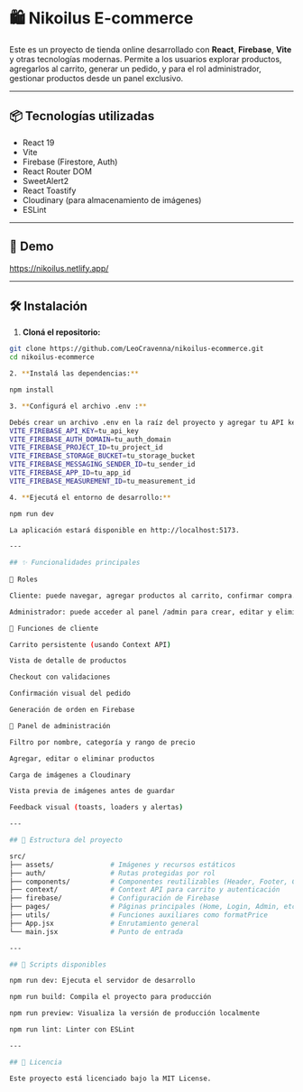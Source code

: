 # 🛍️ Nikoilus E-commerce

Este es un proyecto de tienda online desarrollado con **React**, **Firebase**, **Vite** y otras tecnologías modernas. Permite a los usuarios explorar productos, agregarlos al carrito, generar un pedido, y para el rol administrador, gestionar productos desde un panel exclusivo.

---

## 📦 Tecnologías utilizadas

- React 19
- Vite
- Firebase (Firestore, Auth)
- React Router DOM
- SweetAlert2
- React Toastify
- Cloudinary (para almacenamiento de imágenes)
- ESLint

---

## 🚀 Demo

https://nikoilus.netlify.app/

---

## 🛠️ Instalación

1. **Cloná el repositorio:**

```bash
git clone https://github.com/LeoCravenna/nikoilus-ecommerce.git
cd nikoilus-ecommerce

2. **Instalá las dependencias:**

npm install

3. **Configurá el archivo .env :**

Debés crear un archivo .env en la raíz del proyecto y agregar tu API key de Firebase:
VITE_FIREBASE_API_KEY=tu_api_key
VITE_FIREBASE_AUTH_DOMAIN=tu_auth_domain
VITE_FIREBASE_PROJECT_ID=tu_project_id
VITE_FIREBASE_STORAGE_BUCKET=tu_storage_bucket
VITE_FIREBASE_MESSAGING_SENDER_ID=tu_sender_id
VITE_FIREBASE_APP_ID=tu_app_id
VITE_FIREBASE_MEASUREMENT_ID=tu_measurement_id

4. **Ejecutá el entorno de desarrollo:**

npm run dev

La aplicación estará disponible en http://localhost:5173.

---

## ✨ Funcionalidades principales
 
👥 Roles

Cliente: puede navegar, agregar productos al carrito, confirmar compra.

Administrador: puede acceder al panel /admin para crear, editar y eliminar productos.

🛒 Funciones de cliente

Carrito persistente (usando Context API)

Vista de detalle de productos

Checkout con validaciones

Confirmación visual del pedido

Generación de orden en Firebase

🔐 Panel de administración

Filtro por nombre, categoría y rango de precio

Agregar, editar o eliminar productos

Carga de imágenes a Cloudinary

Vista previa de imágenes antes de guardar

Feedback visual (toasts, loaders y alertas)

---

## 📁 Estructura del proyecto

src/
├── assets/              # Imágenes y recursos estáticos
├── auth/                # Rutas protegidas por rol
├── components/          # Componentes reutilizables (Header, Footer, Cart, etc.)
├── context/             # Context API para carrito y autenticación
├── firebase/            # Configuración de Firebase
├── pages/               # Páginas principales (Home, Login, Admin, etc.)
├── utils/               # Funciones auxiliares como formatPrice
├── App.jsx              # Enrutamiento general
└── main.jsx             # Punto de entrada

---

## 🧪 Scripts disponibles

npm run dev: Ejecuta el servidor de desarrollo

npm run build: Compila el proyecto para producción

npm run preview: Visualiza la versión de producción localmente

npm run lint: Linter con ESLint

---

## 📃 Licencia

Este proyecto está licenciado bajo la MIT License.